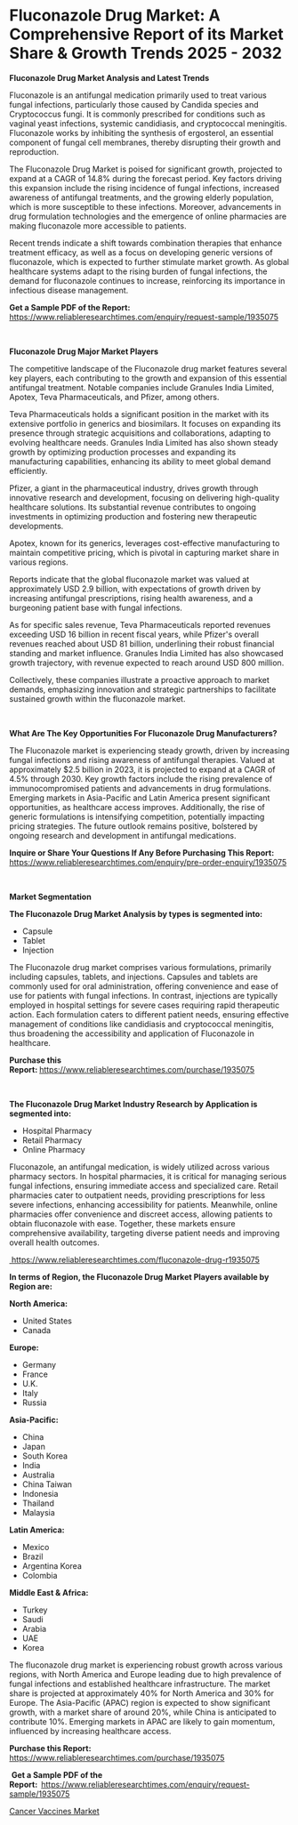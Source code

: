<p><h1>Fluconazole Drug Market: A Comprehensive Report of its Market Share & Growth Trends 2025 - 2032</h1></p><p><strong>Fluconazole Drug Market Analysis and Latest Trends</strong></p>
<p><p>Fluconazole is an antifungal medication primarily used to treat various fungal infections, particularly those caused by Candida species and Cryptococcus fungi. It is commonly prescribed for conditions such as vaginal yeast infections, systemic candidiasis, and cryptococcal meningitis. Fluconazole works by inhibiting the synthesis of ergosterol, an essential component of fungal cell membranes, thereby disrupting their growth and reproduction.</p><p>The Fluconazole Drug Market is poised for significant growth, projected to expand at a CAGR of 14.8% during the forecast period. Key factors driving this expansion include the rising incidence of fungal infections, increased awareness of antifungal treatments, and the growing elderly population, which is more susceptible to these infections. Moreover, advancements in drug formulation technologies and the emergence of online pharmacies are making fluconazole more accessible to patients. </p><p>Recent trends indicate a shift towards combination therapies that enhance treatment efficacy, as well as a focus on developing generic versions of fluconazole, which is expected to further stimulate market growth. As global healthcare systems adapt to the rising burden of fungal infections, the demand for fluconazole continues to increase, reinforcing its importance in infectious disease management.</p></p>
<p><strong>Get a Sample PDF of the Report:&nbsp;</strong> <a href="https://www.reliableresearchtimes.com/enquiry/request-sample/1935075?utm_campaign=3034&utm_medium=2&utm_source=Github&utm_content=ia&utm_term=08032025&utm_id=fluconazole-drug">https://www.reliableresearchtimes.com/enquiry/request-sample/1935075</a></p>
<p>&nbsp;</p>
<p><strong>Fluconazole Drug Major Market Players</strong></p>
<p><p>The competitive landscape of the Fluconazole drug market features several key players, each contributing to the growth and expansion of this essential antifungal treatment. Notable companies include Granules India Limited, Apotex, Teva Pharmaceuticals, and Pfizer, among others.</p><p>Teva Pharmaceuticals holds a significant position in the market with its extensive portfolio in generics and biosimilars. It focuses on expanding its presence through strategic acquisitions and collaborations, adapting to evolving healthcare needs. Granules India Limited has also shown steady growth by optimizing production processes and expanding its manufacturing capabilities, enhancing its ability to meet global demand efficiently.</p><p>Pfizer, a giant in the pharmaceutical industry, drives growth through innovative research and development, focusing on delivering high-quality healthcare solutions. Its substantial revenue contributes to ongoing investments in optimizing production and fostering new therapeutic developments.</p><p>Apotex, known for its generics, leverages cost-effective manufacturing to maintain competitive pricing, which is pivotal in capturing market share in various regions. </p><p>Reports indicate that the global fluconazole market was valued at approximately USD 2.9 billion, with expectations of growth driven by increasing antifungal prescriptions, rising health awareness, and a burgeoning patient base with fungal infections. </p><p>As for specific sales revenue, Teva Pharmaceuticals reported revenues exceeding USD 16 billion in recent fiscal years, while Pfizer's overall revenues reached about USD 81 billion, underlining their robust financial standing and market influence. Granules India Limited has also showcased growth trajectory, with revenue expected to reach around USD 800 million.</p><p>Collectively, these companies illustrate a proactive approach to market demands, emphasizing innovation and strategic partnerships to facilitate sustained growth within the fluconazole market.</p></p>
<p>&nbsp;</p>
<p><strong>What Are The Key Opportunities For Fluconazole Drug Manufacturers?</strong></p>
<p><p>The Fluconazole market is experiencing steady growth, driven by increasing fungal infections and rising awareness of antifungal therapies. Valued at approximately $2.5 billion in 2023, it is projected to expand at a CAGR of 4.5% through 2030. Key growth factors include the rising prevalence of immunocompromised patients and advancements in drug formulations. Emerging markets in Asia-Pacific and Latin America present significant opportunities, as healthcare access improves. Additionally, the rise of generic formulations is intensifying competition, potentially impacting pricing strategies. The future outlook remains positive, bolstered by ongoing research and development in antifungal medications.</p></p>
<p><strong>Inquire or Share Your Questions If Any Before Purchasing This Report:</strong> <a href="https://www.reliableresearchtimes.com/enquiry/pre-order-enquiry/1935075?utm_campaign=3034&utm_medium=2&utm_source=Github&utm_content=ia&utm_term=08032025&utm_id=fluconazole-drug">https://www.reliableresearchtimes.com/enquiry/pre-order-enquiry/1935075</a></p>
<p>&nbsp;</p>
<p><strong>Market Segmentation</strong></p>
<p><strong>The Fluconazole Drug Market Analysis by types is segmented into:</strong></p>
<p><ul><li>Capsule</li><li>Tablet</li><li>Injection</li></ul></p>
<p><p>The Fluconazole drug market comprises various formulations, primarily including capsules, tablets, and injections. Capsules and tablets are commonly used for oral administration, offering convenience and ease of use for patients with fungal infections. In contrast, injections are typically employed in hospital settings for severe cases requiring rapid therapeutic action. Each formulation caters to different patient needs, ensuring effective management of conditions like candidiasis and cryptococcal meningitis, thus broadening the accessibility and application of Fluconazole in healthcare.</p></p>
<p><strong>Purchase this Report:&nbsp;</strong><a href="https://www.reliableresearchtimes.com/purchase/1935075?utm_campaign=3034&utm_medium=2&utm_source=Github&utm_content=ia&utm_term=08032025&utm_id=fluconazole-drug">https://www.reliableresearchtimes.com/purchase/1935075</a></p>
<p>&nbsp;</p>
<p><strong>The Fluconazole Drug Market Industry Research by Application is segmented into:</strong></p>
<p><ul><li>Hospital Pharmacy</li><li>Retail Pharmacy</li><li>Online Pharmacy</li></ul></p>
<p><p>Fluconazole, an antifungal medication, is widely utilized across various pharmacy sectors. In hospital pharmacies, it is critical for managing serious fungal infections, ensuring immediate access and specialized care. Retail pharmacies cater to outpatient needs, providing prescriptions for less severe infections, enhancing accessibility for patients. Meanwhile, online pharmacies offer convenience and discreet access, allowing patients to obtain fluconazole with ease. Together, these markets ensure comprehensive availability, targeting diverse patient needs and improving overall health outcomes.</p></p>
<p><a href="https://www.reliableresearchtimes.com/fluconazole-drug-r1935075?utm_campaign=3034&utm_medium=2&utm_source=Github&utm_content=ia&utm_term=08032025&utm_id=fluconazole-drug">&nbsp;https://www.reliableresearchtimes.com/fluconazole-drug-r1935075</a></p>
<p><strong>In terms of Region, the Fluconazole Drug Market Players available by Region are:</strong></p>
<p>
    <p> <strong> North America: </strong>
        <ul>
            <li>United States</li>
            <li>Canada</li>
        </ul>
        </p> 
    <p> <strong> Europe: </strong>
        <ul>
            <li>Germany</li>
            <li>France</li>
            <li>U.K.</li>
            <li>Italy</li>
            <li>Russia</li>
        </ul>
        </p> 
    <p> <strong> Asia-Pacific: </strong>
        <ul>
            <li>China</li>
            <li>Japan</li>
            <li>South Korea</li>
            <li>India</li>
            <li>Australia</li>
            <li>China Taiwan</li>
            <li>Indonesia</li>
            <li>Thailand</li>
            <li>Malaysia</li>
        </ul>
        </p> 
    <p> <strong> Latin America: </strong>
        <ul>
            <li>Mexico</li>
            <li>Brazil</li>
            <li>Argentina Korea</li>
            <li>Colombia</li>
        </ul>
        </p> 
    <p> <strong> Middle East & Africa: </strong>
        <ul>
            <li>Turkey</li>
            <li>Saudi</li>
            <li>Arabia</li>
            <li>UAE</li>
            <li>Korea</li>
        </ul>
    </p>
    </p>
<p><p>The fluconazole drug market is experiencing robust growth across various regions, with North America and Europe leading due to high prevalence of fungal infections and established healthcare infrastructure. The market share is projected at approximately 40% for North America and 30% for Europe. The Asia-Pacific (APAC) region is expected to show significant growth, with a market share of around 20%, while China is anticipated to contribute 10%. Emerging markets in APAC are likely to gain momentum, influenced by increasing healthcare access.</p></p>
<p><strong>Purchase this Report: </strong><a href="https://www.reliableresearchtimes.com/purchase/1935075?utm_campaign=3034&utm_medium=2&utm_source=Github&utm_content=ia&utm_term=08032025&utm_id=fluconazole-drug">https://www.reliableresearchtimes.com/purchase/1935075</a></p>
<p>&nbsp;<strong>Get a Sample PDF of the Report:&nbsp;&nbsp;</strong><a href="https://www.reliableresearchtimes.com/enquiry/request-sample/1935075?utm_campaign=3034&utm_medium=2&utm_source=Github&utm_content=ia&utm_term=08032025&utm_id=fluconazole-drug">https://www.reliableresearchtimes.com/enquiry/request-sample/1935075</a></p>
<p><strong></strong></p>
<p><p><a href="https://github.com/pidlisseas/Market-Research-Report-List-1/blob/main/cancer-vaccines-market.md?utm_campaign=3034&utm_medium=2&utm_source=Github&utm_content=ia&utm_term=08032025&utm_id=fluconazole-drug">Cancer Vaccines Market</a></p></p>